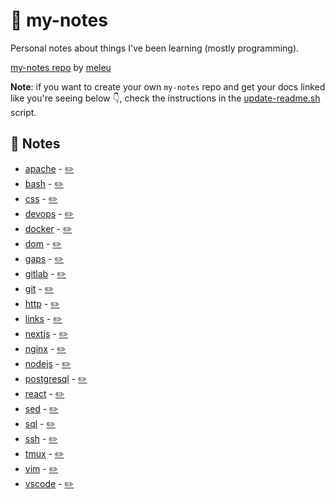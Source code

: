 # 📓 my-notes
Personal notes about things I've been learning (mostly programming).

[my-notes repo](https://github.com/meleu/my-notes/) by [meleu](https://github.com/meleu)

**Note**: if you want to create your own `my-notes` repo and get your docs linked like you're seeing below 👇, check the instructions in the [update-readme.sh](https://github.com/meleu/my-notes/blob/master/update-readme.sh) script.


## 📝 Notes

- [apache](https://meleu.github.io/my-notes/apache) - [✏️](https://github.com/meleu/my-notes/edit/master/apache.md)
- [bash](https://meleu.github.io/my-notes/bash) - [✏️](https://github.com/meleu/my-notes/edit/master/bash.md)
- [css](https://meleu.github.io/my-notes/css) - [✏️](https://github.com/meleu/my-notes/edit/master/css.md)
- [devops](https://meleu.github.io/my-notes/devops) - [✏️](https://github.com/meleu/my-notes/edit/master/devops.md)
- [docker](https://meleu.github.io/my-notes/docker) - [✏️](https://github.com/meleu/my-notes/edit/master/docker.md)
- [dom](https://meleu.github.io/my-notes/dom) - [✏️](https://github.com/meleu/my-notes/edit/master/dom.md)
- [gaps](https://meleu.github.io/my-notes/gaps) - [✏️](https://github.com/meleu/my-notes/edit/master/gaps.md)
- [gitlab](https://meleu.github.io/my-notes/gitlab) - [✏️](https://github.com/meleu/my-notes/edit/master/gitlab.md)
- [git](https://meleu.github.io/my-notes/git) - [✏️](https://github.com/meleu/my-notes/edit/master/git.md)
- [http](https://meleu.github.io/my-notes/http) - [✏️](https://github.com/meleu/my-notes/edit/master/http.md)
- [links](https://meleu.github.io/my-notes/links) - [✏️](https://github.com/meleu/my-notes/edit/master/links.md)
- [nextjs](https://meleu.github.io/my-notes/nextjs) - [✏️](https://github.com/meleu/my-notes/edit/master/nextjs.md)
- [nginx](https://meleu.github.io/my-notes/nginx) - [✏️](https://github.com/meleu/my-notes/edit/master/nginx.md)
- [nodejs](https://meleu.github.io/my-notes/nodejs) - [✏️](https://github.com/meleu/my-notes/edit/master/nodejs.md)
- [postgresql](https://meleu.github.io/my-notes/postgresql) - [✏️](https://github.com/meleu/my-notes/edit/master/postgresql.md)
- [react](https://meleu.github.io/my-notes/react) - [✏️](https://github.com/meleu/my-notes/edit/master/react.md)
- [sed](https://meleu.github.io/my-notes/sed) - [✏️](https://github.com/meleu/my-notes/edit/master/sed.md)
- [sql](https://meleu.github.io/my-notes/sql) - [✏️](https://github.com/meleu/my-notes/edit/master/sql.md)
- [ssh](https://meleu.github.io/my-notes/ssh) - [✏️](https://github.com/meleu/my-notes/edit/master/ssh.md)
- [tmux](https://meleu.github.io/my-notes/tmux) - [✏️](https://github.com/meleu/my-notes/edit/master/tmux.md)
- [vim](https://meleu.github.io/my-notes/vim) - [✏️](https://github.com/meleu/my-notes/edit/master/vim.md)
- [vscode](https://meleu.github.io/my-notes/vscode) - [✏️](https://github.com/meleu/my-notes/edit/master/vscode.md)
